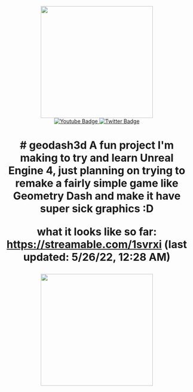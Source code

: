 <div id="header" align="center">
  <img src="https://c.tenor.com/7swY-gteMEEAAAAC/geometry-dash.gif" width="300"/>
</div>
<div id="badges" align="center">
  <a href="https://www.youtube.com/channel/UCS2CnSud86BNoV9QA3tiHZA">
    <img src="https://img.shields.io/badge/YouTube-red?style=for-the-badge&logo=youtube&logoColor=white" alt="Youtube Badge"/>
  </a>
  <a href="https://twitter.com/Kappasike">
    <img src="https://img.shields.io/badge/Twitter-blue?style=for-the-badge&logo=twitter&logoColor=white" alt="Twitter Badge"/>
  </a>
  <h1>
  # geodash3d
A fun project I'm making to try and learn Unreal Engine 4, just planning on trying to remake a fairly simple game like Geometry Dash and make it have super sick graphics :D

what it looks like so far: https://streamable.com/1svrxi (last updated: 5/26/22, 12:28 AM)

  <img src="https://c.tenor.com/CyizlWwbNJYAAAAC/fumo-spin.gif" width="300px"/>
</h1>
</div>
